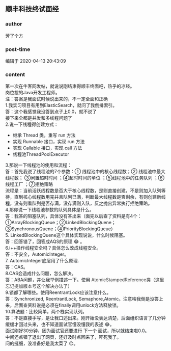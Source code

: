 ## 顺丰科技终试面经
### author 
芳了个方
### post-time 

编辑于  2020-04-13 20:43:09
### content 
<div class="post-topic-des nc-post-content">
 <div>
  第一次在牛客网发帖，就说说刚结束得顺丰终面吧，热乎的凉经。
 </div>
 <div>
  <span>
   岗位投的Java开发工程师。
  </span>
  <br/>
 </div>
 <div>
  注：答案是我面试时候说出来的，不一定全面和正确
 </div>
 <div>
  1.我实习项目有用到ElasticSearch，就问了我倒排索引。
 </div>
 <div>
  答：这个我感觉我没答到点子上0.0，就不说了
 </div>
 <div>
  接下来全都是并发和多线程问题了
 </div>
 <div>
  2.说一下线程得创建方式：
 </div>
 <div>
  <ul>
   <li>
    <span style="color:#171B1F;">
     继承 Thread 类，重写 run 方法
    </span>
   </li>
   <li>
    <span style="color:#171B1F;">
     实现 Runnable 接口，实现 run 方法
    </span>
   </li>
   <li>
    <span style="color:#171B1F;">
     实现 Callable 接口，实现 call 方法
    </span>
   </li>
   <li>
    <span style="color:#171B1F;">
     线程池ThreadPoolExecutor
     <span>
     </span>
    </span>
   </li>
  </ul>
  <span style="color:#171B1F;">
  </span>
  <span style="color:#171B1F;">
   3.那说一下线程池的使用和流程：
  </span>
 </div>
 <div>
  <span style="color:#171B1F;">
   答：首先我说了线程池的7个参数：①
  </span>
  <span style="color:#171B1F;">
   线程池中的核心线程数；②
  </span>
  <span style="color:#171B1F;">
   线程池中最大线程数；
  </span>
  <span style="color:#171B1F;">
   ③闲置超时时间
  </span>
  <span style="color:#171B1F;">
   ；④超时时间的单位
  </span>
  <span style="color:#171B1F;">
   ；⑤线程池中的任务队列
  </span>
  <span style="color:#171B1F;">
   ；⑥线程工厂
  </span>
  <span style="color:#171B1F;">
   ；⑦拒绝策略
  </span>
 </div>
 <div>
  <span style="color:#171B1F;">
   流程是：当前活跃线程数是否大于核心线程数，是则直接创建，不是则加入队列等待，直到核心线程数用完并且队列已满，判断最大线程数是否剩余，有则创建新线程，没有则看队列是否存满，没存满则入队，反之抛出异常执行拒绝策略。
  </span>
 </div>
 <div>
  <span style="color:#171B1F;">
   4.那你说一下线程池参数的队列具体是什么。
  </span>
 </div>
 <div>
  <span style="color:#171B1F;">
   答：我答的阻塞队列，具体没有答出来（面完以后查了资料是有4个：①ArrayBlockingQueue；②LinkedBlockingQuene；③SynchronousQuene；④PriorityBlockingQueue）
  </span>
 </div>
 <div>
  <span style="color:#171B1F;">
   5.
   <span style="color:#171B1F;">
    LinkedBlockingQuene这个具体实现说说，什么时候阻塞。
   </span>
  </span>
 </div>
 <div>
  <span style="color:#171B1F;">
   答：回答错了，回答成AQS的原理
   <span style="color:#171B1F;">
    😂
   </span>
   。
  </span>
 </div>
 <div>
  <span style="color:#171B1F;">
   6.i++操作线程安全吗？具体怎么改成线程安全。
  </span>
 </div>
 <div>
  <span style="color:#171B1F;">
   答：不安全，AutomicInteger。
  </span>
 </div>
 <div>
  <span style="color:#171B1F;">
   7.
   <span style="color:#171B1F;">
    AutomicInteger底层用了什么原理.
   </span>
  </span>
 </div>
 <div>
  <span style="color:#171B1F;">
   答：CAS。
  </span>
 </div>
 <div>
  <span style="color:#171B1F;">
   8.CAS会造成什么问题，怎么解决。
  </span>
 </div>
 <div>
  <span style="color:#171B1F;">
   答：ABA问题，并让我举例描述一下。使用
   <span style="color:#333333;">
    AtomicStampedReference类（这里忘记提加版本号这个解决办法了）
   </span>
  </span>
 </div>
 <div>
  <span style="color:#171B1F;">
   9.锁都了解哪些。使用ReentrantLock应该注意什么。
  </span>
 </div>
 <div>
  <span style="color:#171B1F;">
   答：Synchronized,
   <span style="color:#171B1F;">
    ReentrantLock,
   </span>
   Semaphore,Atomic。注意啥我倒是没答上来，后面查资料说是必须在finally调用unlock方法释放锁。
  </span>
 </div>
 <div>
  <span style="color:#171B1F;">
   10.算法题：比较简单，两个栈实现队列。
  </span>
 </div>
 <div>
  <span style="color:#171B1F;">
   答：不是直接手写，是让我口述出来。刚开始没表达清楚，后面组织语言了几分钟缓缓才回过头来，也不知道面试官懂没懂我的表述
   <span>
    😂。
   </span>
  </span>
 </div>
 <div>
  <span style="color:#171B1F;">
   <span>
    面试刚好30分钟，因为面试官还要进行
    <span style="color:#171B1F;">
     下一个
    </span>
    面试，所以就结束啦0.0。
   </span>
  </span>
 </div>
 <div>
  <span style="color:#171B1F;">
   <span>
    中间还点错了退出了网页，还好及时点回来了，吓死我了。
   </span>
  </span>
 </div>
 <div>
  <span style="color:#171B1F;">
   <span>
    问的挺细，没准备好是我太菜了
    <span>
     😔。
    </span>
   </span>
  </span>
 </div>
 <div>
  <span style="color:#171B1F;">
  </span>
 </div>
 <div>
  <span style="color:#171B1F;">
   <br/>
  </span>
 </div>
</div>
